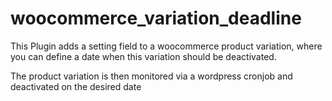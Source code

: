 # woocommerce_variation_deadline
This Plugin adds a setting field to a woocommerce product variation, 
where you can define a date when this variation should be deactivated.

The product variation is then monitored via a wordpress cronjob and deactivated on the desired date
